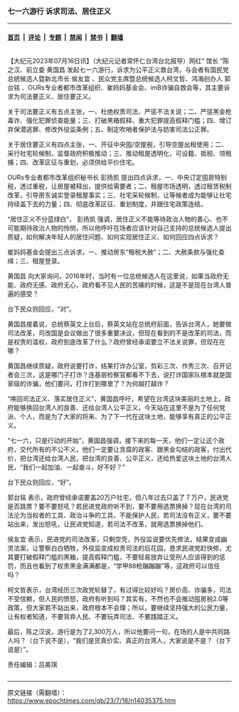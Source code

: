 ### 七一六游行 诉求司法、居住正义

---

#### [首页](../../../..?n14035375) &nbsp;|&nbsp; [评论](../../../../../epoch-comment?n14035375) &nbsp;|&nbsp; [专题](../../../../../epoch-special?n14035375) &nbsp;|&nbsp; [禁闻](../../../../../epoch-news?n14035375) &nbsp;|&nbsp; [禁书](../../../../../books?n14035375) &nbsp;|&nbsp; [翻墙](https://github.com/gfw-breaker/nogfw/blob/master/README.md?n14035375)


<div class="column" id="artbody" itemprop="articleBody">
 <!-- article content begin -->
 <p>
  【大纪元2023年07月16日讯】（大纪元记者常怀仁台湾台北报导）网红“
  <ok href="https://www.epochtimes.com/gb/tag/%E9%A6%86%E9%95%BF.html">
   馆长
  </ok>
  ”陈之汉、前立委
  <ok href="https://www.epochtimes.com/gb/tag/%E9%BB%84%E5%9B%BD%E6%98%8C.html">
   黄国昌
  </ok>
  发起七一六游行，诉求为公平正义救台湾，与会者有国民党总统候选人暨新北市长
  <ok href="https://www.epochtimes.com/gb/tag/%E4%BE%AF%E5%8F%8B%E5%AE%9C.html">
   侯友宜
  </ok>
  、民众党主席暨总统候选人柯文哲、鸿海创办人
  <ok href="https://www.epochtimes.com/gb/tag/%E9%83%AD%E5%8F%B0%E9%93%AD.html">
   郭台铭
  </ok>
  、OURs专业者都市改革组织、崔妈妈基金会、imB诈骗自救会等，其主要诉求为司法要正义、居住要正义。
 </p>
 <p>
  关于司法要正义有五点主张，一、杜绝权贵司法、严惩不法关说；二、严惩黑金枪毒诈、强化犯罪侦查能量；三、打破黑箱假释、重大犯罪提高假释门槛；四、增订弃保潜逃罪、修改外役监条例；五、制定吹哨者保护法与妨害司法公正罪。
 </p>
 <p>
  关于居住要正义有四点主张，一、开征中央囤/空屋税，引导空屋出租使用；二、采行社宅轮候制，监督政府积极推动；三、推动租屋透明化，可设籍、抵税、领租捕；四、改革区征与重划，必须供给平价住宅。
 </p>
 <p>
  OURs专业者都市改革组织秘书长
  <ok href="https://www.epochtimes.com/gb/tag/%E5%BD%AD%E6%89%AC%E5%87%AF.html">
   彭扬凯
  </ok>
  提出四点诉求，一、中央订定囤房特别税，透过重税，让房屋被释出，提供给需要者；二、租屋市场透明，透过租赁税制改革，引导房东诚实登录租屋事实；三、社宅采轮候制，让等候者成为能够让社宅持续盖下去的力量；四、彻底改革区征、重划制度，并跟住宅政策连结。
 </p>
 <p>
  “居住正义不分蓝绿白”，
  <ok href="https://www.epochtimes.com/gb/tag/%E5%BD%AD%E6%89%AC%E5%87%AF.html">
   彭扬凯
  </ok>
  强调，居住正义不能等待政治人物的善心、也不可能期待政治人物的怜悯，所以他呼吁在场者应该针对自己支持的总统候选人提出质疑，如何解决年轻人的居住问题、如何实现居住正义、如何回应四点诉求？
 </p>
 <p>
  崔妈妈基金会提出三点诉求，一、推动房东“租税大赦”；二、大赦条款与强化查缉；三、租屋登录。
 </p>
 <p>
  <ok href="https://www.epochtimes.com/gb/tag/%E9%BB%84%E5%9B%BD%E6%98%8C.html">
   黄国昌
  </ok>
  向大家询问，2016年时，当时有一位总统候选人在这里说，如果当政府无能、政府无感、政府无心，政府看不见人民的苦痛的时候，这是不是现在台湾人普遍的感受？
 </p>
 <p>
  台下民众则回应，“对”。
 </p>
 <p>
  黄国昌接着说，总统蔡英文上台后，蔡英文站在总统府前面，告诉台湾人，她要做司法改革，司改国是会议做出了很多重要决议，但现在看到的不是改革的司法，而是权贵的滥权，政府到底改革了什么？政府曾经承诺要立不法关说罪，但现在在哪？
 </p>
 <p>
  黄国昌继续质疑，政府说要打诈，结果打诈办公室，剪彩三次、作秀三次、召开记者会三次，这是哪门子打诈？连基层检察官都看不下去，说打诈国家队根本就是国家级的诈骗，他们要问，打诈打到哪里了？为何越打越诈？
 </p>
 <p>
  “唤回司法正义、落实居住正义”，黄国昌呼吁，希望在台湾这块美丽的土地上，政府能够换回台湾人的良善、还给台湾人公平正义，今天站在这里不是为了任何党派、个人，而是为了大家的将来、为了下一代在这块土地，能够享有真正的公平正义。
 </p>
 <p>
  “七一六，只是行动的开始”，黄国昌强调，接下来的每一天，他们一定让这个政府，交代所有的不公不义，他们一定要让贪腐的政客、跟黑金勾结的政客，付出代价，把台湾还给台湾人民，把台湾的良善、公平正义，还给热爱这块土地的台湾人民，“我们一起加油、一起奋斗，好不好？”
 </p>
 <p>
  台下民众则回应，“好”。
 </p>
 <p>
  <ok href="https://www.epochtimes.com/gb/tag/%E9%83%AD%E5%8F%B0%E9%93%AD.html">
   郭台铭
  </ok>
  表示，政府曾经承诺要盖20万户社宅，但八年过去只盖了７万户，民进党是否跳票？要不要怒吼？若民进党政府听不到，要不要用选票换掉？现在台湾的司法沦为当权者的工具、政治斗争的工具，不能保护人民，若司法没有正义，要不要站出来，发出怒吼，让民进党知道，若司法不改革，就用选票换掉他们。
 </p>
 <p>
  <ok href="https://www.epochtimes.com/gb/tag/%E4%BE%AF%E5%8F%8B%E5%AE%9C.html">
   侯友宜
  </ok>
  表示，民进党的司法改革，只剩空壳，外役监说要优先修法，结果变成幽灵法案，让警察白白牺牲，外役监变成权贵司法的后花园，恳求民进党赶快修，尤其要打破假释门槛的黑箱，提高假释门槛，不要轻易放弃让受刑人应该得到的惩罚，而且也看到了权贵黑金满满都是，“学甲88枪蹦蹦蹦”等，这政府可以信任吗？
 </p>
 <p>
  柯文哲表示，台湾经历三次政党轮替了，有过得比较好吗？房价高、诈骗多，司法不受信赖，但人民的愤怒，政府有听到吗？其实有，不然也不会推动囤房税2.0等政策，但大家若不站出来，政府根本不会理；所以，要继续坚持强大的公民力量，让有权者知道，不要背弃人民、不要玩弄司法、不要践踏正义。
 </p>
 <p>
  最后，陈之汉说，游行是为了2‚300万人，所以他要问一句，在场的人是中共同路人吗？（台下说不是），“我们是货真价实、真正的台湾人，大家说是不是？（台下说是）”。
 </p>
 <p>
  责任编辑：吕美琪
 </p>
 <!-- article content end -->
</div>


<img src='http://gfw-breaker.win/epoch-news/pages/ncid1349361/n14035375.md' width='0px' height='0px'/>

---

原文链接（需翻墙）：https://www.epochtimes.com/gb/23/7/16/n14035375.htm